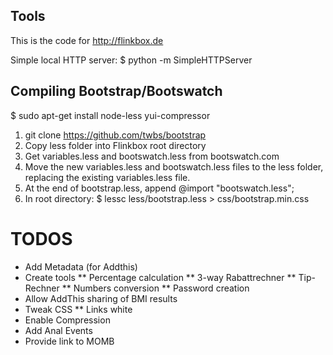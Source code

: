 ## Tools ##
This is the code for http://flinkbox.de


Simple local HTTP server:
$ python -m SimpleHTTPServer

## Compiling Bootstrap/Bootswatch
$ sudo apt-get install node-less yui-compressor

1. git clone https://github.com/twbs/bootstrap
1. Copy less folder into Flinkbox root directory
1. Get variables.less and bootswatch.less from bootswatch.com
1. Move the new variables.less and bootswatch.less files to the less folder, replacing the existing variables.less file.
1. At the end of bootstrap.less, append @import "bootswatch.less";
1. In root directory:
$ lessc less/bootstrap.less > css/bootstrap.min.css


# TODOS ##
* Add Metadata (for Addthis)
* Create tools
** Percentage calculation
** 3-way Rabattrechner
** Tip-Rechner
** Numbers conversion
** Password creation
* Allow AddThis sharing of BMI results
* Tweak CSS
** Links white
* Enable Compression
* Add Anal Events
* Provide link to MOMB

